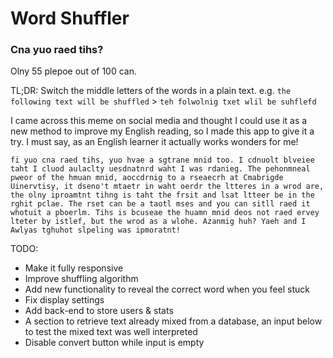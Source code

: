 # Word Shuffler

### Cna yuo raed tihs?

Olny 55 plepoe out of 100 can.

TL;DR:
Switch the middle letters of the words in a plain text.
e.g. `the following text will be shuffled` > `teh folwolnig txet wlil be suhflefd`

I came across this meme on social media and thought I could use it as a new method to improve my English reading, so I made this app to give it a try. I must say, as an English learner it actually works wonders for me!

`fi yuo cna raed tihs, yuo hvae a sgtrane mnid too. I cdnuolt blveiee taht I cluod aulaclty uesdnatnrd waht I was rdanieg. The pehonmneal pweor of the hmuan mnid, aoccdrnig to a rseaecrh at Cmabrigde Uinervtisy, it dseno't mtaetr in waht oerdr the ltteres in a wrod are, the olny iproamtnt tihng is taht the frsit and lsat ltteer be in the rghit pclae. The rset can be a taotl mses and you can sitll raed it whotuit a pboerlm. Tihs is bcuseae the huamn mnid deos not raed ervey lteter by istlef, but the wrod as a wlohe. Azanmig huh? Yaeh and I Awlyas tghuhot slpeling was ipmoratnt!`

TODO:
- Make it fully responsive
- Improve shuffling algorithm
- Add new functionality to reveal the correct word when you feel stuck
- Fix display settings
- Add back-end to store users & stats
- A section to retrieve text already mixed from a database, an input below to test the mixed text was well interpreted
- Disable convert button while input is empty